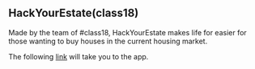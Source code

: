 ## HackYourEstate(class18)

Made by the team of #class18, HackYourEstate makes life for easier for those wanting to buy houses in the current housing market.

The following [link](https://class18hackyourestate.herokuapp.com) will take you to the app.
